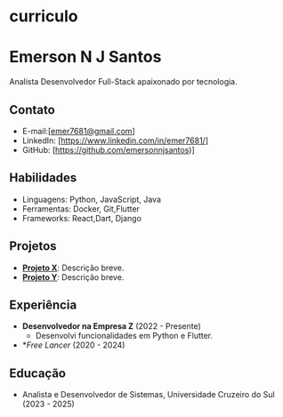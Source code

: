 # curriculo

# Emerson N J Santos

Analista Desenvolvedor Full-Stack apaixonado por tecnologia.

## Contato
- E-mail:[emer7681@gmail.com]
- LinkedIn: [https://www.linkedin.com/in/emer7681/]
- GitHub: [https://github.com/emersonnjsantos)]

## Habilidades
- Linguagens: Python, JavaScript, Java
- Ferramentas: Docker, Git,Flutter
- Frameworks: React,Dart, Django

## Projetos
- **[Projeto X](https://github.com/joaosilva/projeto-x)**: Descrição breve.
- **[Projeto Y](https://github.com/joaosilva/projeto-y)**: Descrição breve.

## Experiência
- **Desenvolvedor na Empresa Z** (2022 - Presente)
  - Desenvolvi funcionalidades em Python e Flutter.
- **Free Lancer* (2020 - 2024)

## Educação
- Analista e Desenvolvedor de Sistemas, Universidade Cruzeiro do Sul (2023 - 2025)
